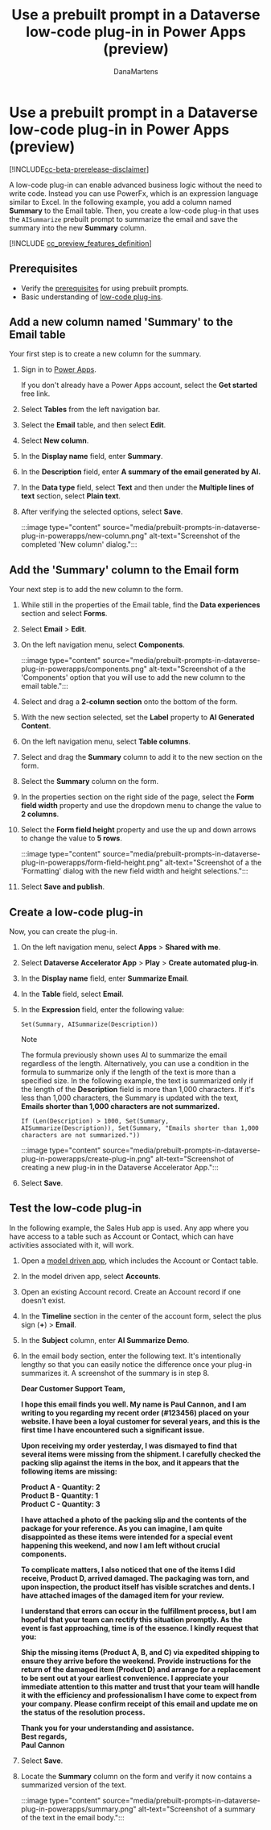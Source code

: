 ﻿---
title: Use a prebuilt prompt in a Dataverse low-code plug-in in Power Apps (preview)
description: Learn how to use a prebuilt prompt in a Dataverse low-code plug-in in Power Apps.
author: DanaMartens
contributors:
  - DanaMartens
  - v-aangie
ms.topic: conceptual
ms.date: 02/16/2024
ms.author: dmartens
ms.reviewer: angieandrews
---

# Use a prebuilt prompt in a Dataverse low-code plug-in in Power Apps (preview)

[!INCLUDE[cc-beta-prerelease-disclaimer](./includes/cc-beta-prerelease-disclaimer.md)]

A low-code plug-in can enable advanced business logic without the need to write code. Instead you can use PowerFx, which is an expression language similar to Excel. In the following example, you add a column named **Summary** to the Email table. Then, you create a low-code plug-in that uses the `AISummarize` prebuilt prompt to summarize the email and save the summary into the new **Summary** column.

[!INCLUDE [cc_preview_features_definition](./includes/cc-preview-features-definition.md)]

## Prerequisites

- Verify the [prerequisites](/ai-builder/prebuilt-prompts#prerequisites) for using prebuilt prompts.
- Basic understanding of [low-code plug-ins](/power-apps/maker/data-platform/low-code-plug-ins).

## Add a new column named 'Summary' to the Email table

Your first step is to create a new column for the summary.

1. Sign in to [Power Apps](https://make.powerapps.com/).

    If you don't already have a Power Apps account, select the **Get started** free link.

1. Select **Tables** from the left navigation bar.
1. Select the **Email** table, and then select **Edit**.
1. Select **New column**.
1. In the **Display name** field, enter **Summary**.
1. In the **Description** field, enter **A summary of the email generated by AI.**
1. In the **Data type** field, select **Text** and then under the **Multiple lines of text** section, select **Plain text**.
1. After verifying the selected options, select **Save**.

    :::image type="content" source="media/prebuilt-prompts-in-dataverse-plug-in-powerapps/new-column.png" alt-text="Screenshot of the completed 'New column' dialog.":::

## Add the 'Summary' column to the Email form

Your next step is to add the new column to the form.

1. While still in the properties of the Email table, find the **Data experiences** section and select **Forms**.
1. Select **Email** > **Edit**.
1. On the left navigation menu, select **Components**.

    :::image type="content" source="media/prebuilt-prompts-in-dataverse-plug-in-powerapps/components.png" alt-text="Screenshot of a the 'Components' option that you will use to add the new column to the email table.":::

1. Select and drag a **2-column section** onto the bottom of the form.
1. With the new section selected, set the **Label** property to **AI Generated Content**.
1. On the left navigation menu, select **Table columns**.
1. Select and drag the **Summary** column to add it to the new section on the form.
1. Select the **Summary** column on the form.
1. In the properties section on the right side of the page, select the **Form field width** property and use the dropdown menu to change the value to **2 columns**.
1. Select the **Form field height** property and use the up and down arrows to change the value to **5 rows**.

    :::image type="content" source="media/prebuilt-prompts-in-dataverse-plug-in-powerapps/form-field-height.png" alt-text="Screenshot of a the 'Formatting' dialog with the new field width and height selections.":::

1. Select **Save and publish**.

## Create a low-code plug-in

Now, you can create the plug-in.

1. On the left navigation menu, select **Apps** > **Shared with me**.
1. Select **Dataverse Accelerator App** > **Play** > **Create automated plug-in**.
1. In the **Display name** field, enter **Summarize Email**.
1. In the **Table** field, select **Email**.
1. In the **Expression** field, enter the following value:  

    `Set(Summary, AISummarize(Description))`

    > [!NOTE]
    > The formula previously shown uses AI to summarize the email regardless of the length. Alternatively, you can use a condition in the formula to summarize only if the length of the text is more than a specified size. In the following example, the text is summarized only if the length of the **Description** field is more than 1,000 characters. If it's less than 1,000 characters, the Summary is updated with the text, **Emails shorter than 1,000 characters are not summarized.**

    `If (Len(Description) > 1000, Set(Summary, AISummarize(Description)), Set(Summary, "Emails shorter than 1,000 characters are not summarized."))`

    :::image type="content" source="media/prebuilt-prompts-in-dataverse-plug-in-powerapps/create-plug-in.png" alt-text="Screenshot of creating a new plug-in in the Dataverse Accelerator App.":::

1. Select **Save**.

## Test the low-code plug-in

In the following example, the Sales Hub app is used. Any app where you have access to a table such as Account or Contact, which can have activities associated with it, will work.

1. Open a [model driven app](/power-apps/user/use-model-driven-apps), which includes the Account or Contact table.
1. In the model driven app, select **Accounts**.
1. Open an existing Account record. Create an Account record if one doesn't exist.
1. In the **Timeline** section in the center of the account form, select the plus sign (**+**) > **Email**.
1. In the **Subject** column, enter **AI Summarize Demo**.
1. In the email body section, enter the following text. It's intentionally lengthy so that you can easily notice the difference once your plug-in summarizes it. A screenshot of the summary is in step 8.  

    **Dear Customer Support Team,**

    **I hope this email finds you well. My name is Paul Cannon, and I am writing to you regarding my recent order (\#123456) placed on your website. I have been a loyal customer for several years, and this is the first time I have encountered such a significant issue.**

    **Upon receiving my order yesterday, I was dismayed to find that several items were missing from the shipment. I carefully checked the packing slip against the items in the box, and it appears that the following items are missing:**

    **Product A - Quantity: 2<br>
    Product B - Quantity: 1<br>
    Product C - Quantity: 3**

    **I have attached a photo of the packing slip and the contents of the package for your reference. As you can imagine, I am quite disappointed as these items were intended for a special event happening this weekend, and now I am left without crucial components.**

    **To complicate matters, I also noticed that one of the items I did receive, Product D, arrived damaged. The packaging was torn, and upon inspection, the product itself has visible scratches and dents. I have attached images of the damaged item for your review.**

    **I understand that errors can occur in the fulfillment process, but I am hopeful that your team can rectify this situation promptly. As the event is fast approaching, time is of the essence. I kindly request that you:**

      **Ship the missing items (Product A, B, and C) via expedited shipping to ensure they arrive before the weekend. Provide instructions for the return of the damaged item (Product D) and arrange for a replacement to be sent out at your earliest convenience. I appreciate your immediate attention to this matter and trust that your team will handle it with the efficiency and professionalism I have come to expect from your company. Please confirm receipt of this email and update me on the status of the resolution process.**

    **Thank you for your understanding and assistance.<br>
    Best regards,<br>
    Paul Cannon**

1. Select **Save**.

1. Locate the **Summary** column on the form and verify it now contains a summarized version of the text.  

    :::image type="content" source="media/prebuilt-prompts-in-dataverse-plug-in-powerapps/summary.png" alt-text="Screenshot of a summary of the text in the email body.":::
